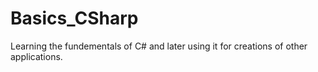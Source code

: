 # Basics_CSharp

Learning the fundementals of C# and later using it for creations of other applications.
